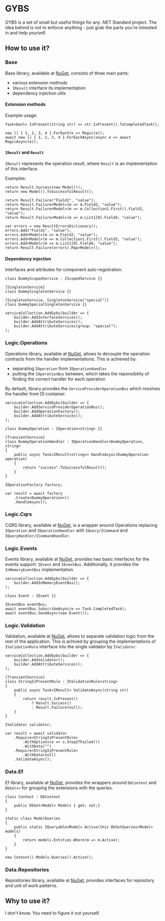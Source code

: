 # GYBS
GYBS is a set of small but useful things for any .NET Standard project. The idea behind is not to enforce anything - just grab the parts you're intrested in and help yourself.

## How to use it?

### Base
Base library, available at [NuGet](https://www.nuget.org/packages/Gybs), consists of three main parts:
* various extension methods
* `IResult` interface its implementation
* dependency injection utils

#### Extension methods
Example usage:
```
Task<bool> IsPresent(string str) => str.IsPresent().ToCompletedTask();

new [] { 1, 2, 3, 4 }.ForEach(e => Magic(e));
await new [] { 1, 2, 3, 4 }.ForEachAsync(async e => await MagicAsync(e));
```

#### `IResult` and `Result`
`IResult` represents the operation result, where `Result` is an implementation of this interface.

Examples:
```
return Result.Success(new Model());
return new Model().ToSuccessfulResult();
```

```
return Result.Failure("Field1", "value");
return Result.Failure<Model>(m => m.Field2, "value");
return Result.Failure<Model>(m => m.Collection1.First().Field3, "value");
return Result.Failure<Model>(m => m.List1[0].Field4, "value");
```

```
var errors = new ResultErrorsDictionary();
errors.Add("Field1", "value");
errors.Add<Model>(m => m.Field2, "value");
errors.Add<Model>(m => m.Collection1.First().Field3, "value");
errors.Add<Model>(m => m.List1[0].Field4, "value");
return Result.Failure(errors).Map<Model>();
```

#### Dependency injection
Interfaces and attributes for component auto-registration.
```
class DummyScopedService : IScopedService {}

[SingletonService]
class DummySingletonService {}

[SingletonService, SingletonService("special")]
class DummySpecialSingletonService {}

serviceCollection.AddGybs(builder => {
    builder.AddInterfaceServices();
    builder.AddAttributeServices();
    builder.AddAttributeServices(group: "special");
);
```

### Logic.Operations
Operations library, available at [NuGet](https://www.nuget.org/packages/Gybs.Logic.Operations), allows to decouple the operation contracts from the handler implementations. This is achieved by:
* separating `IOperation` from `IOperationHandler`
* putting the `IOperationBus` between, which takes the reponsibility of finding the correct handler for each operation

By default, library provides the `ServiceProviderOperationBus` which resolves the handler from DI container.

```
serviceCollection.AddGybs(builder => {
    builder.AddServiceProviderOperationBus();
    builder.AddOperationFactory();
    builder.AddAttributeServices();
);

class DummyOperation : IOperation<string> {}

[TransientService]
class DummyOperationHandler : IOperationHandler<DummyOperation, string>
{
    public async Task<IResult<string>> HandleAsync(DummyOperation operation)
    {
        return "success".ToSuccessfulResult();
    }
}

IOperationFactory factory;

var result = await factory
    .Create<DummyOperation>()
    .HandleAsync();
```

### Logic.Cqrs
CQRS library, available at [NuGet](https://www.nuget.org/packages/Gybs.Logic.Cqrs), is a wrapper around Operations replacing `IOperation` and `IOperationHandler` with `IQuery/ICommand` and `IQueryHandler/ICommandHandler`.

### Logic.Events
Events library, available at [NuGet](https://www.nuget.org/packages/Gybs.Logic.Events), provides two basic interfaces for the events support: `IEvent` and `IEventBus`. Additionally, it provides the `InMemoryEventBus` implementation.

```
serviceCollection.AddGybs(builder => {
    builder.AddInMemoryEventBus();
);

class Event : IEvent {}

IEventBus eventBus;
await eventBus.SubscribeAsync(e => Task.CompletedTask);
await eventBus.SendAsync(new Event());
```

### Logic.Validation
Validation, available at [NuGet](https://www.nuget.org/packages/Gybs.Logic.Validation), allows to separate validation logic from the rest of the application. This is achived by grouping the implementations of `IValidationRule` interface into the single validator by `IValidator`.

```
serviceCollection.AddGybs(builder => {
    builder.AddValidator();
    builder.AddAttributeServices();
);

[TransientService]
class StringIsPresentRule : IValidationRule<string>
{
    public async Task<IResult> ValidateAsync(string str)
    {
        return result.IsPresent()
            ? Result.Success()
            : Result.Failure(null);
    }
}

IValidator validator;

var result = await validator
    .Require<StringIsPresentRule>
        .WithOptions(o => o.StopIfFailed())
        .WithData("")
    .Require<StringIsPresentRule>
        .WithData(null)
    .ValidateAsync();
```

### Data.Ef
Ef library, available at [NuGet](https://www.nuget.org/packages/Gybs.Data.Ef), provides the wrappers around `DbContext` and `DbSet<>` for grouping the extensions with the queries.

```
class Context : DbContext
{
    public DbSet<Model> Models { get; set;}
}

static class ModelQueries
{
    public static IQueryable<Model> Active(this DbSetQueries<Model> models)
    {
        return models.Entities.Where(m => m.Active);
    }
}

new Context().Models.Queries().Active();
```

### Data.Repositories
Repositories library, available at [NuGet](https://www.nuget.org/packages/Gybs.Data.Repositories), provides interfaces for repository and unit of work patterns.

## Why to use it?
I don't know. You need to figure it out yourself.